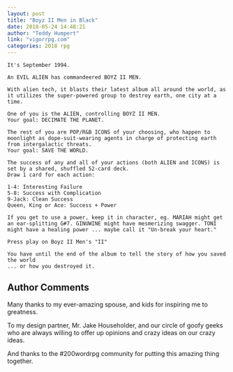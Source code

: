 ```yaml
---
layout: post
title: "Boyz II Men in Black"
date: 2018-05-24 14:48:21
author: "Teddy Humpert"
link: "vigorrpg.com"
categories: 2018 rpg
---
```

```
It's September 1994. 

An EVIL ALIEN has commandeered BOYZ II MEN.

With alien tech, it blasts their latest album all around the world, as it utilizes the super-powered group to destroy earth, one city at a time.
 
One of you is the ALIEN, controlling BOYZ II MEN. 
Your goal: DECIMATE THE PLANET.
 
The rest of you are POP/R&B ICONS of your choosing, who happen to moonlight as dope-suit-wearing agents in charge of protecting earth from intergalactic threats. 
Your goal: SAVE THE WORLD.
 
The success of any and all of your actions (both ALIEN and ICONS) is set by a shared, shuffled 52-card deck. 
Draw 1 card for each action:
 
1-4: Interesting Failure
5-8: Success with Complication
9-Jack: Clean Success
Queen, King or Ace: Success + Power
 
If you get to use a power, keep it in character, eg. MARIAH might get an ear-splitting G#7. GINUWINE might have mesmerizing swagger. TONI might have a healing power ... maybe call it "Un-break your heart."

Press play on Boyz II Men's "II" 

You have until the end of the album to tell the story of how you saved the world 
... or how you destroyed it.

```
## Author Comments 

Many thanks to my ever-amazing spouse, and kids for inspiring me to greatness. 

To my design partner, Mr. Jake Householder, and our circle of goofy geeks who are always willing to offer up opinions and crazy ideas on our crazy ideas.

And thanks to the #200wordrpg community for putting this amazing thing together. 

